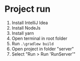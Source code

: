 # Project run

1. Install IntelliJ Idea
2. Install NodeJs
3. Install yarn
4. Open terminal in root folder
5. Run `.\gradlew build`
6. Open project in folder "server"
7. Select "Run > Run 'RunServer'"

